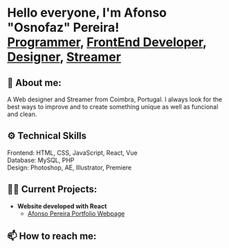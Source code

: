 <h1>Hello everyone, I'm Afonso "Osnofaz" Pereira! <br/><a href="https://github.com/osnofaz">Programmer</a>, <a href="https://www.linkedin.com/in/mafonso-pereira">FrontEnd Developer</a>, <a href="https://afonsopereira.com/projects">Designer</a>, <a href="https://www.twitch.tv/osnofaz">Streamer</a></h1>

<h2>💬 About me:</h2>
A Web designer and Streamer from Coimbra, Portugal. I always look for the best ways to improve and to create something unique as well as funcional and clean.

<h2>⚙️ Technical Skills</h2>
Frontend: HTML, CSS, JavaScript, React, Vue </br>
Database: MySQL, PHP </br>
Design: Photoshop, AE, Illustrator, Premiere

<h2>👨‍💻 Current Projects:</h2>

- <b>Website developed with React</b>
  - [Afonso Pereira Portfolio Webpage](https://github.com/osnofaz/website-portfolio)

<h2> 📫 How to reach me:</h2>

<a href="https://www.twitch.tv/osnofaz/"><img src="https://img.shields.io/badge/twitch-%237000e6.svg?&style=for-the-badge&logo=twitch&logoColor=white"  alt=""/></a>&nbsp;&nbsp;&nbsp;&nbsp;
<a href="https://www.youtube.com/osnofaz/"><img src="https://img.shields.io/badge/youtube-%23ff0000.svg?&style=for-the-badge&logo=youtube&logoColor=white"  alt=""/></a>&nbsp;&nbsp;&nbsp;&nbsp;
<a href="https://www.linkedin.com/in/mafonso-pereira/"><img src="https://img.shields.io/badge/linkedin-%230077B5.svg?&style=for-the-badge&logo=linkedin&logoColor=white"  alt=""/></a>&nbsp;&nbsp;&nbsp;&nbsp;
<a href="mailto:info@afonsopereira.com?subject=Hello%20Osnofaz%20"><img src="https://img.shields.io/badge/gmail-%23D14836.svg?&style=for-the-badge&logo=gmail&logoColor=white"  alt=""/></a>
